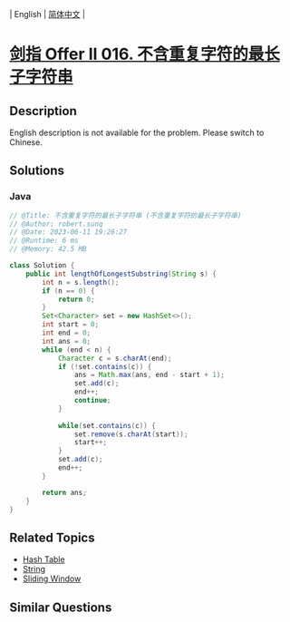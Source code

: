 
| English | [简体中文](README.md) |

# [剑指 Offer II 016. 不含重复字符的最长子字符串](https://leetcode.cn//problems/wtcaE1/)

## Description

<p>English description is not available for the problem. Please switch to Chinese.</p>


## Solutions


### Java

```Java
// @Title: 不含重复字符的最长子字符串 (不含重复字符的最长子字符串)
// @Author: robert.sunq
// @Date: 2023-06-11 19:26:27
// @Runtime: 6 ms
// @Memory: 42.5 MB

class Solution {
    public int lengthOfLongestSubstring(String s) {
        int n = s.length();
        if (n == 0) {
            return 0;
        }
        Set<Character> set = new HashSet<>();
        int start = 0;
        int end = 0;
        int ans = 0;
        while (end < n) {
            Character c = s.charAt(end);
            if (!set.contains(c)) {
                ans = Math.max(ans, end - start + 1);
                set.add(c);
                end++;
                continue;
            }
            
            while(set.contains(c)) {
                set.remove(s.charAt(start));
                start++;
            }
            set.add(c);
            end++;
        }

        return ans;
    }
}
```



## Related Topics

- [Hash Table](https://leetcode.cn//tag/hash-table)
- [String](https://leetcode.cn//tag/string)
- [Sliding Window](https://leetcode.cn//tag/sliding-window)

## Similar Questions


